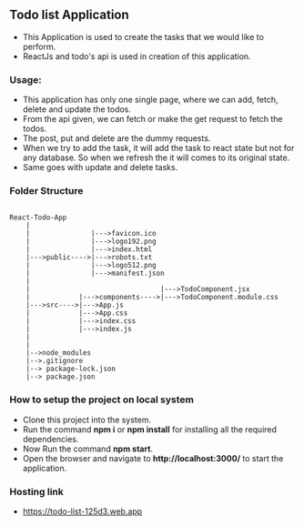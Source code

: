 ## Todo list Application

- This Application is used to create the tasks that we would like to perform.
- ReactJs and todo's api is used in creation of this application.

### Usage:

- This application has only one single page, where we can add, fetch, delete and update the todos.
- From the api given, we can fetch or make the get request to fetch the todos.
- The post, put and delete are the dummy requests.
- When we try to add the task, it will add the task to react state but not for any database. So when we refresh the it will comes to its original state.
- Same goes with update and delete tasks.

### Folder Structure

```

React-Todo-App
    |
    |               |--->favicon.ico
    |               |--->logo192.png
    |               |--->index.html
    |--->public---->|--->robots.txt
    |               |--->logo512.png
    |               |--->manifest.json
    |
    |                                |--->TodoComponent.jsx
    |            |--->components---->|--->TodoComponent.module.css
    |--->src---->|--->App.js
    |            |--->App.css
    |            |--->index.css
    |            |--->index.js
    |
    |
    |-->node_modules
    |-->.gitignore
    |--> package-lock.json
    |--> package.json

```

### How to setup the project on local system

- Clone this project into the system.
- Run the command **npm i** or **npm install** for installing all the required dependencies.
- Now Run the command **npm start**.
- Open the browser and navigate to **http://localhost:3000/** to start the application.

### Hosting link

- https://todo-list-125d3.web.app
